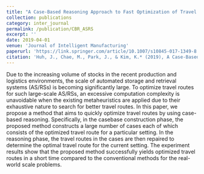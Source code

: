 ```yaml
---
title: "A Case-Based Reasoning Approach to Fast Optimization of Travel Routes for Large-Scale AS/RSs"
collection: publications
category: inter_journal
permalink: /publication/CBR_ASRS
excerpt: ''
date: 2019-04-01
venue: 'Journal of Intelligent Manufacturing'
paperurl: 'https://link.springer.com/article/10.1007/s10845-017-1349-8'
citation: 'Huh, J., Chae, M., Park, J., & Kim, K.* (2019), A Case-Based Reasoning Approach to Fast Optimization of Travel Routes for Large-Scale AS/RSs, Journal of Intelligent Manufacturing, 30(4), 1765-1778. (SCIE)'
---
```


Due to the increasing volume of stocks in the recent production and logistics environments, the scale of automated storage and retrieval systems (AS/RSs) is becoming significantly large. To optimize travel routes for such large-scale AS/RSs, an excessive computation complexity is unavoidable when the existing metaheuristics are applied due to their exhaustive nature to search for better travel routes. In this paper, we propose a method that aims to quickly optimize travel routes by using case-based reasoning. Specifically, in the casebase construction phase, the proposed method constructs a large number of cases each of which consists of the optimized travel route for a particular setting. In the reasoning phase, the travel routes in the cases are then repaired to determine the optimal travel route for the current setting. The experiment results show that the proposed method successfully yields optimized travel routes in a short time compared to the conventional methods for the real-world scale problems.

